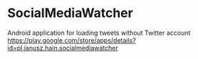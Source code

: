 # SocialMediaWatcher
Android application for loading tweets without Twitter account
https://play.google.com/store/apps/details?id=pl.janusz.hain.socialmediawatcher
